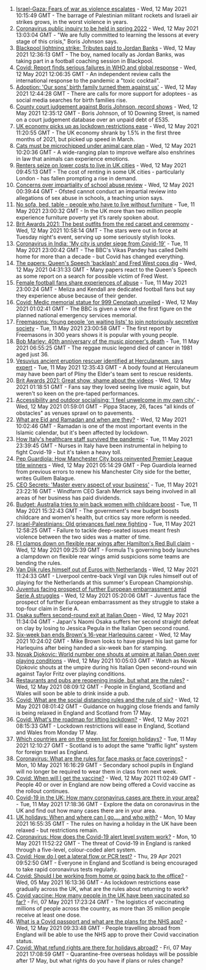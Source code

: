 1. [Israel-Gaza: Fears of war as violence escalates](https://www.bbc.co.uk/news/world-middle-east-57083595) - Wed, 12 May 2021 10:15:49 GMT - The barrage of Palestinian militant rockets and Israeli air strikes grows, in the worst violence in years.
2. [Coronavirus public inquiry to be held in spring 2022](https://www.bbc.co.uk/news/uk-57088314) - Wed, 12 May 2021 13:03:04 GMT - "We are fully committed to learning the lessons at every stage of this crisis," Boris Johnson says.
3. [Blackpool lightning strike: Tributes paid to Jordan Banks](https://www.bbc.co.uk/news/uk-england-lancashire-57083921) - Wed, 12 May 2021 12:36:13 GMT - The boy, named locally as Jordan Banks, was taking part in a football coaching session in Blackpool.
4. [Covid: Report finds serious failures in WHO and global response](https://www.bbc.co.uk/news/world-57085505) - Wed, 12 May 2021 12:06:35 GMT - An independent review calls the international response to the pandemic a "toxic cocktail".
5. [Adoption: 'Our sons' birth family turned them against us'](https://www.bbc.co.uk/news/uk-57084243) - Wed, 12 May 2021 12:44:28 GMT - There are calls for more support for adoptees - as social media searches for birth families rise.
6. [County court judgement against Boris Johnson, record shows](https://www.bbc.co.uk/news/uk-politics-57087274) - Wed, 12 May 2021 12:35:12 GMT - Boris Johnson, of 10 Downing Street, is named on a court judgement database over an unpaid debt of £535.
7. [UK economy picks up as lockdown restrictions ease](https://www.bbc.co.uk/news/business-57083394) - Wed, 12 May 2021 11:20:55 GMT - The UK economy shrank by 1.5% in the first three months of 2021, but picked up speed in March.
8. [Cats must be microchipped under animal care plan](https://www.bbc.co.uk/news/science-environment-57068182) - Wed, 12 May 2021 10:20:36 GMT - A wide-ranging plan to improve welfare also enshrines in law that animals can experience emotions.
9. [Renters seize on lower costs to live in UK cities](https://www.bbc.co.uk/news/business-57085474) - Wed, 12 May 2021 09:45:13 GMT - The cost of renting in some UK cities - particularly London - has fallen prompting a rise in demand.
10. [Concerns over impartiality of school abuse review](https://www.bbc.co.uk/news/education-57000001) - Wed, 12 May 2021 00:39:44 GMT - Ofsted cannot conduct an impartial review into allegations of sex abuse in schools, a teaching union says.
11. [No sofa, bed, table - people who have to live without furniture](https://www.bbc.co.uk/news/uk-57076659) - Tue, 11 May 2021 23:00:32 GMT - In the UK more than two million people experience furniture poverty yet it’s rarely spoken about.
12. [Brit Awards 2021: The best outfits from the red carpet and ceremony](https://www.bbc.co.uk/news/entertainment-arts-57084402) - Wed, 12 May 2021 10:58:14 GMT - The stars were out in force at Tuesday night's event, serving up some seriously stylish looks.
13. [Coronavirus in India: 'My city is under siege from Covid-19'](https://www.bbc.co.uk/news/world-asia-india-57067462) - Tue, 11 May 2021 23:00:42 GMT - The BBC's Vikas Pandey has called Delhi home for more than a decade - but Covid has changed everything.
14. [The papers: Queen's Speech 'backlash' and Fred West cops dig](https://www.bbc.co.uk/news/blogs-the-papers-57081224) - Wed, 12 May 2021 04:31:33 GMT - Many papers react to the Queen's Speech as some report on a search for possible victim of Fred West.
15. [Female football fans share experiences of abuse](https://www.bbc.co.uk/news/technology-56988482) - Tue, 11 May 2021 23:00:24 GMT - Meliza and Kendall are dedicated football fans but say they experience abuse because of their gender.
16. [Covid: Medic memorial statue for 999 Cenotaph unveiled](https://www.bbc.co.uk/news/uk-57079844) - Wed, 12 May 2021 01:02:41 GMT - The BBC is given a view of the first figure on the planned national emergency services memorial.
17. [Freemasons: Young people 'on waiting lists' to join notoriously secretive society](https://www.bbc.co.uk/news/uk-england-hampshire-57059148) - Tue, 11 May 2021 23:00:58 GMT - The first report by Freemasons in 300 years shows it is popular with young people.
18. [Bob Marley: 40th anniversary of the music pioneer's death](https://www.bbc.co.uk/news/in-pictures-57022757) - Tue, 11 May 2021 06:55:25 GMT - The reggae music legend died of cancer in 1981 aged just 36.
19. [Vesuvius ancient eruption rescuer identified at Herculaneum, says expert](https://www.bbc.co.uk/news/world-europe-57055163) - Tue, 11 May 2021 12:35:43 GMT - A body found at Herculaneum may have been part of Pliny the Elder's team sent to rescue residents.
20. [Brit Awards 2021: Great show, shame about the videos](https://www.bbc.co.uk/news/entertainment-arts-57082190) - Wed, 12 May 2021 01:18:51 GMT - Fans say they loved seeing live music again, but weren't so keen on the pre-taped performances.
21. [Accessibility and outdoor socialising: 'I feel unwelcome in my own city'](https://www.bbc.co.uk/news/newsbeat-57072498) - Wed, 12 May 2021 01:59:01 GMT - Pippa Stacey, 26, faces "all kinds of obstacles" as venues sprawl on to pavements.
22. [What are Eid and Ramadan and when are they?](https://www.bbc.co.uk/news/explainers-56695447) - Wed, 12 May 2021 10:02:46 GMT - Ramadan is one of the most important events in the Islamic calendar, but it's been affected by lockdown.
23. [How Italy's healthcare staff survived the pandemic](https://www.bbc.co.uk/news/world-europe-57071604) - Tue, 11 May 2021 23:39:45 GMT - Nurses in Italy have been instrumental in helping to fight Covid-19 - but it's taken a heavy toll.
24. [Pep Guardiola: How Manchester City boss reinvented Premier League title winners](https://www.bbc.co.uk/sport/football/56951662) - Wed, 12 May 2021 05:14:29 GMT - Pep Guardiola learned from previous errors to renew his Manchester City side for the better, writes Guillem Balague.
25. [CEO Secrets: 'Master every aspect of your business'](https://www.bbc.co.uk/news/business-57013569) - Tue, 11 May 2021 23:22:16 GMT - Windfarm CEO Sarah Merrick says being involved in all areas of her business has paid dividends.
26. [Budget: Australia tries to win back women with childcare boost](https://www.bbc.co.uk/news/world-australia-57052663) - Tue, 11 May 2021 15:32:43 GMT - The government's new budget boosts childcare and women's health, but critics say more reform is needed.
27. [Israel-Palestinians: Old grievances fuel new fighting](https://www.bbc.co.uk/news/world-middle-east-57074460) - Tue, 11 May 2021 12:58:25 GMT - Failure to tackle deep-seated issues meant fresh violence between the two sides was a matter of time.
28. [F1 clamps down on flexible rear wings after Hamilton's Red Bull claim](https://www.bbc.co.uk/sport/formula1/57086036) - Wed, 12 May 2021 09:25:39 GMT - Formula 1's governing body launches a clampdown on flexible rear wings amid suspicions some teams are bending the rules.
29. [Van Dijk rules himself out of Euros with Netherlands](https://www.bbc.co.uk/sport/football/57083439) - Wed, 12 May 2021 11:24:33 GMT - Liverpool centre-back Virgil van Dijk rules himself out of playing for the Netherlands at this summer's European Championship.
30. [Juventus facing prospect of further European embarrassment amid Serie A struggles](https://www.bbc.co.uk/sport/football/57073085) - Wed, 12 May 2021 05:20:06 GMT - Juventus face the prospect of further European embarrassment as they struggle to stake a top-four claim in Serie A.
31. [Osaka suffers second-round exit at Italian Open](https://www.bbc.co.uk/sport/tennis/57087777) - Wed, 12 May 2021 11:34:04 GMT - Japan's Naomi Osaka suffers her second straight defeat on clay by losing to Jessica Pegula in the Italian Open second round.
32. [Six-week ban ends Brown's 16-year Harlequins career](https://www.bbc.co.uk/sport/rugby-union/57085390) - Wed, 12 May 2021 10:24:02 GMT - Mike Brown looks to have played his last game for Harlequins after being handed a six-week ban for stamping.
33. [Novak Djokovic: World number one shouts at umpire at Italian Open over playing conditions](https://www.bbc.co.uk/sport/av/tennis/57085534) - Wed, 12 May 2021 10:05:03 GMT - Watch as Novak Djokovic shouts at the umpire during his Italian Open second-round win against Taylor Fritz over playing conditions.
34. [Restaurants and pubs are reopening inside, but what are the rules?](https://www.bbc.co.uk/news/business-52977388) - Wed, 12 May 2021 08:09:12 GMT - People in England, Scotland and Wales will soon be able to drink inside a pub.
35. [Covid: What are the social distancing rules and the rule of six?](https://www.bbc.co.uk/news/uk-51506729) - Wed, 12 May 2021 08:01:42 GMT - Guidance on hugging close friends and family is being relaxed in England and Scotland from 17 May.
36. [Covid: What's the roadmap for lifting lockdown?](https://www.bbc.co.uk/news/explainers-52530518) - Wed, 12 May 2021 08:15:33 GMT - Lockdown restrictions will ease in England, Scotland and Wales from Monday 17 May.
37. [Which countries are on the green list for foreign holidays?](https://www.bbc.co.uk/news/explainers-52544307) - Tue, 11 May 2021 12:10:27 GMT - Scotland is to adopt the same "traffic light" system for foreign travel as England.
38. [Coronavirus: What are the rules for face masks or face coverings?](https://www.bbc.co.uk/news/health-51205344) - Mon, 10 May 2021 16:16:29 GMT - Secondary school pupils in England will no longer be required to wear them in class from next week.
39. [Covid: When will I get the vaccine?](https://www.bbc.co.uk/news/health-55045639) - Wed, 12 May 2021 11:02:49 GMT - People 40 or over in England are now being offered a Covid vaccine as the rollout continues.
40. [Covid-19 in the UK: How many coronavirus cases are there in your area?](https://www.bbc.co.uk/news/uk-51768274) - Tue, 11 May 2021 17:18:36 GMT - Explore the data on coronavirus in the UK and find out how many cases there are in your area.
41. [UK holidays: When and where can I go.... and who with?](https://www.bbc.co.uk/news/explainers-52646738) - Mon, 10 May 2021 16:55:35 GMT - The rules on having a holiday in the UK have been relaxed - but restrictions remain.
42. [Coronavirus: How does the Covid-19 alert level system work?](https://www.bbc.co.uk/news/explainers-52634739) - Mon, 10 May 2021 11:52:22 GMT - The threat of Covid-19 in England is ranked through a five-level, colour-coded alert system.
43. [Covid: How do I get a lateral flow or PCR test?](https://www.bbc.co.uk/news/health-51943612) - Thu, 29 Apr 2021 09:52:50 GMT - Everyone in England and Scotland is being encouraged to take rapid coronavirus tests regularly.
44. [Covid: Should I be working from home or going back to the office?](https://www.bbc.co.uk/news/business-52567567) - Wed, 05 May 2021 16:13:36 GMT - As lockdown restrictions ease gradually across the UK, what are the rules about returning to work?
45. [Covid vaccine: How many people in the UK have been vaccinated so far?](https://www.bbc.co.uk/news/health-55274833) - Fri, 07 May 2021 17:23:24 GMT - The logistics of vaccinating millions of people across the country, as more than 35 million people receive at least one dose.
46. [What is a Covid passport and what are the plans for the NHS app?](https://www.bbc.co.uk/news/explainers-55718553) - Wed, 12 May 2021 09:33:48 GMT - People travelling abroad from England will be able to use the NHS app to prove their Covid vaccination status.
47. [Covid: What refund rights are there for holidays abroad?](https://www.bbc.co.uk/news/business-51615412) - Fri, 07 May 2021 17:08:59 GMT - Quarantine-free overseas holidays will be possible after 17 May, but what rights do you have if plans or rules change?
